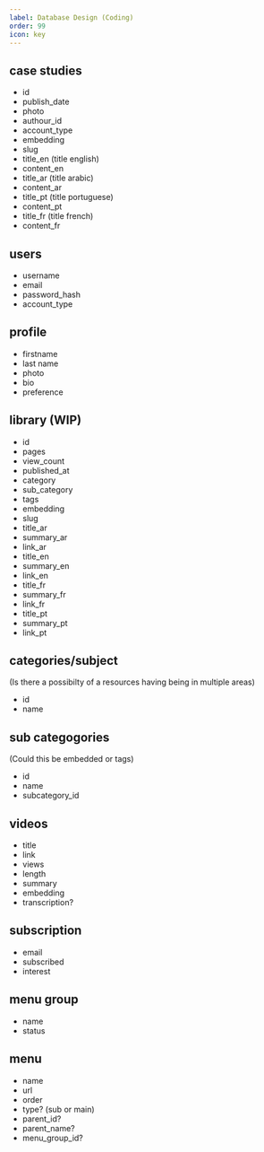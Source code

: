 ```yaml
---
label: Database Design (Coding)
order: 99
icon: key
---
```



## case studies

- id
- publish_date
- photo
- authour_id
- account_type
- embedding
- slug
- title_en (title english)
- content_en
- title_ar  (title arabic)
- content_ar
- title_pt (title portuguese)
- content_pt
- title_fr (title french)
- content_fr

## users

- username
- email
- password_hash
- account_type

##  profile

- firstname
- last name
- photo
- bio
- preference


## library (WIP)

- id
- pages
- view_count
- published_at
- category
- sub_category
- tags
- embedding
- slug
- title_ar
- summary_ar
- link_ar
- title_en
- summary_en
- link_en
- title_fr
- summary_fr
- link_fr
- title_pt
- summary_pt
- link_pt


## categories/subject 
(Is there a possibilty of a resources having being in multiple areas)

- id
- name


## sub categogories 
(Could this be embedded or tags)

- id
- name
- subcategory_id


##  videos

- title
- link
- views
- length
- summary
- embedding
- transcription?


##  subscription

- email
- subscribed
- interest

## menu group

- name
- status

## menu

- name
- url
- order
- type? (sub or main)
- parent_id?
- parent_name?
- menu_group_id?
